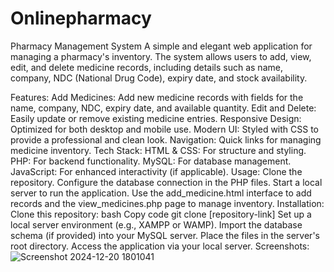 # Onlinepharmacy
Pharmacy Management System A simple and elegant web application for managing a pharmacy's inventory. The system allows users to add, view, edit, and delete medicine records, including details such as name, company, NDC (National Drug Code), expiry date, and stock availability.

Features:
Add Medicines: Add new medicine records with fields for the name, company, NDC, expiry date, and available quantity.
Edit and Delete: Easily update or remove existing medicine entries.
Responsive Design: Optimized for both desktop and mobile use.
Modern UI: Styled with CSS to provide a professional and clean look.
Navigation: Quick links for managing medicine inventory.
Tech Stack:
HTML & CSS: For structure and styling.
PHP: For backend functionality.
MySQL: For database management.
JavaScript: For enhanced interactivity (if applicable).
Usage:
Clone the repository.
Configure the database connection in the PHP files.
Start a local server to run the application.
Use the add_medicine.html interface to add records and the view_medicines.php page to manage inventory.
Installation:
Clone this repository:
bash
Copy code
git clone [repository-link]
Set up a local server environment (e.g., XAMPP or WAMP).
Import the database schema (if provided) into your MySQL server.
Place the files in the server's root directory.
Access the application via your local server.
Screenshots:
![Screenshot 2024-12-20 1801041](https://github.com/user-attachments/assets/afa71c9a-82a7-4611-b66a-2c11bf55d885)
